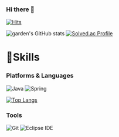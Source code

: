 ### Hi there 👋

[![Hits](https://hits.seeyoufarm.com/api/count/incr/badge.svg?url=https%3A%2F%2Fgithub.com%2Fiwantdan&count_bg=%23F3AA60&title_bg=%23EF6262&icon=&icon_color=%23E7E7E7&title=hits&edge_flat=false)](https://hits.seeyoufarm.com)

![garden's GitHub stats](https://github-readme-stats.vercel.app/api?username=iwantdan&show_icons=true&theme=vue)
[![Solved.ac Profile](http://mazassumnida.wtf/api/v2/generate_badge?boj=wjddnjs0306)](https://solved.ac/wjddnjs0306/)

# 💪Skills
### Platforms & Languages
![Java](https://img.shields.io/badge/Java-b07219.svg?&style=for-the-badge&logo=Java&logoColor=white)
![Spring](https://img.shields.io/badge/Spring-6DB33F.svg?&style=for-the-badge&logo=Spring&logoColor=white)

[![Top Langs](https://github-readme-stats.vercel.app/api/top-langs/?username=iwantdan&layout=compact)](https://github.com/iwantdan/github-readme-stats)

### Tools
![Git](https://img.shields.io/badge/Git-F05032.svg?&style=for-the-badge&logo=Git&logoColor=white)
![Eclipse IDE](https://img.shields.io/badge/Eclipse%20IDE-2C2255.svg?&style=for-the-badge&logo=Eclipse%20IDE&logoColor=white)
